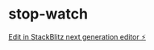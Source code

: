 # stop-watch

[Edit in StackBlitz next generation editor ⚡️](https://stackblitz.com/~/github.com/Aditya621/stop-watch)